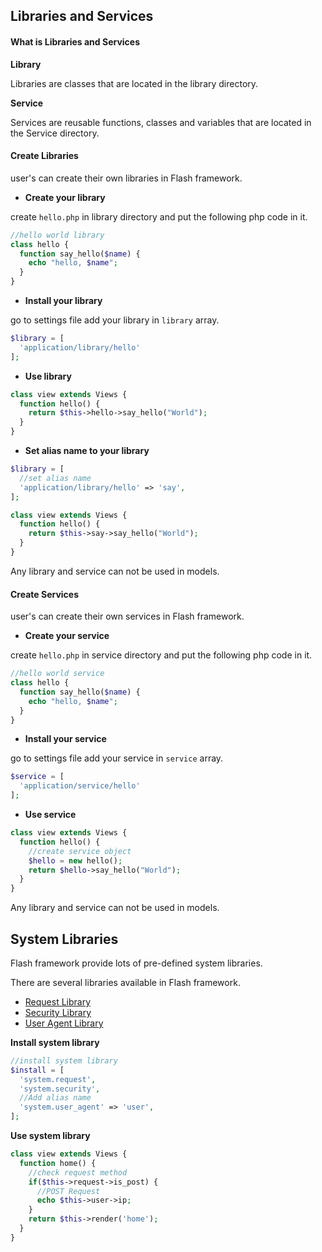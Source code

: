 ## Libraries and Services

#### What is Libraries and Services

  **Library**

  Libraries are classes that are located in the library directory.

  **Service**

  Services are reusable functions, classes and variables that are located in the Service directory.

#### Create Libraries

  user's can create their own libraries in Flash framework.

  - **Create your library**

  create `hello.php` in library directory and put the following php code in it.

```php
//hello world library
class hello {
  function say_hello($name) {
    echo "hello, $name";
  }
}
```

  - **Install your library**

  go to settings file add your library in `library` array.

```php
$library = [
  'application/library/hello'
];
```

  - **Use library**

```php
class view extends Views {
  function hello() {
    return $this->hello->say_hello("World");
  }
}
```

  - **Set alias name to your library**

```php
$library = [
  //set alias name
  'application/library/hello' => 'say',
];
```

```php
class view extends Views {
  function hello() {
    return $this->say->say_hello("World");
  }
}
```

  Any library and service can not be used in models.


#### Create Services

  user's can create their own services in Flash framework.

  - **Create your service**

  create `hello.php` in service directory and put the following php code in it.

```php
//hello world service
class hello {
  function say_hello($name) {
    echo "hello, $name";
  }
}
```

  - **Install your service**

  go to settings file add your service in `service` array.

```php
$service = [
  'application/service/hello'
];
```

  - **Use service**

```php
class view extends Views {
  function hello() {
    //create service object
    $hello = new hello();
    return $hello->say_hello("World");
  }
}
```

  Any library and service can not be used in models.


## System Libraries

  Flash framework provide lots of pre-defined system libraries.

  There are several libraries available in Flash framework.

  - [Request Library](Libraries/Request.md)
  - [Security Library](Libraries/Security.md)
  - [User Agent Library](Libraries/User-Agent.md)

  **Install system library**

```php
//install system library
$install = [
  'system.request',
  'system.security',
  //Add alias name
  'system.user_agent' => 'user',
];
```

  **Use system library**

```php
class view extends Views {
  function home() {
    //check request method
    if($this->request->is_post) {
      //POST Request
      echo $this->user->ip;
    }
    return $this->render('home');
  }
}
```
